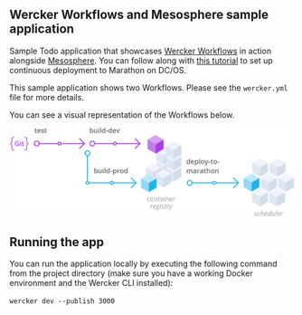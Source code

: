 ##  Wercker Workflows and Mesosphere sample application

Sample Todo application that showcases [Wercker Workflows](http://wercker.com/workflows/) in action alongside [Mesosphere](http://mesosphere.com). You can follow along with [this tutorial](http://devcenter.wercker.com/quickstarts/workflows/mesosphere.md) to set up continuous deployment to Marathon on DC/OS.

This sample application shows two Workflows. Please see the `wercker.yml` file for more details.

You can see a visual representation of the Workflows below.

![image](mesosphere-workflow.png)

## Running the app

You can run the application locally by executing the following command from the project directory (make sure you have a working Docker environment and the Wercker CLI installed):

`wercker dev --publish 3000`
